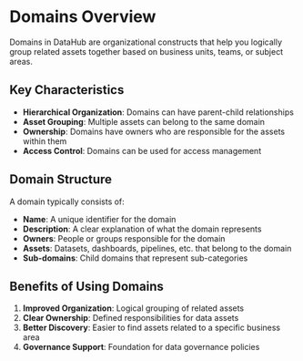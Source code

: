 # Domains Overview

Domains in DataHub are organizational constructs that help you logically group related assets together based on business units, teams, or subject areas.

## Key Characteristics

- **Hierarchical Organization**: Domains can have parent-child relationships
- **Asset Grouping**: Multiple assets can belong to the same domain
- **Ownership**: Domains have owners who are responsible for the assets within them
- **Access Control**: Domains can be used for access management

## Domain Structure

A domain typically consists of:

- **Name**: A unique identifier for the domain
- **Description**: A clear explanation of what the domain represents
- **Owners**: People or groups responsible for the domain
- **Assets**: Datasets, dashboards, pipelines, etc. that belong to the domain
- **Sub-domains**: Child domains that represent sub-categories

## Benefits of Using Domains

1. **Improved Organization**: Logical grouping of related assets
2. **Clear Ownership**: Defined responsibilities for data assets
3. **Better Discovery**: Easier to find assets related to a specific business area
4. **Governance Support**: Foundation for data governance policies

